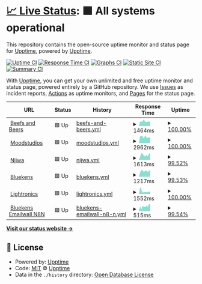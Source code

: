 # [📈 Live Status](https://upptime.github.io/upptime): <!--live status--> **🟩 All systems operational**

This repository contains the open-source uptime monitor and status page for [Upptime](https://upptime.js.org), powered by [Upptime](https://github.com/upptime/upptime).

[![Uptime CI](https://github.com/studiovlijmscherp/uptime/workflows/Uptime%20CI/badge.svg)](https://github.com/studiovlijmscherp/uptime/actions?query=workflow%3A%22Uptime+CI%22)
[![Response Time CI](https://github.com/studiovlijmscherp/uptime/workflows/Response%20Time%20CI/badge.svg)](https://github.com/studiovlijmscherp/uptime/actions?query=workflow%3A%22Response+Time+CI%22)
[![Graphs CI](https://github.com/studiovlijmscherp/uptime/workflows/Graphs%20CI/badge.svg)](https://github.com/studiovlijmscherp/upptime/actions?query=workflow%3A%22Graphs+CI%22)
[![Static Site CI](https://github.com/studiovlijmscherp/uptime/workflows/Static%20Site%20CI/badge.svg)](https://github.com/studiovlijmscherp/uptime/actions?query=workflow%3A%22Static+Site+CI%22)
[![Summary CI](https://github.com/studiovlijmscherp/uptime/workflows/Summary%20CI/badge.svg)](https://github.com/studiovlijmscherp/uptime/actions?query=workflow%3A%22Summary+CI%22)

With [Upptime](https://upptime.js.org), you can get your own unlimited and free uptime monitor and status page, powered entirely by a GitHub repository. We use [Issues](https://github.com/upptime/upptime/issues) as incident reports, [Actions](https://github.com/studiovlijmscherp/upptime/actions) as uptime monitors, and [Pages](https://upptime.github.io/upptime) for the status page.

<!--start: status pages-->
<!-- This summary is generated by Upptime (https://github.com/upptime/upptime) -->
<!-- Do not edit this manually, your changes will be overwritten -->
<!-- prettier-ignore -->
| URL | Status | History | Response Time | Uptime |
| --- | ------ | ------- | ------------- | ------ |
| <img alt="" src="https://icons.duckduckgo.com/ip3/beefsandbeers.com.ico" height="13"> [Beefs and Beers](https://beefsandbeers.com) | 🟩 Up | [beefs-and-beers.yml](https://github.com/studiovlijmscherp/uptime/commits/HEAD/history/beefs-and-beers.yml) | <details><summary><img alt="Response time graph" src="./graphs/beefs-and-beers/response-time-week.png" height="20"> 1464ms</summary><br><a href="https://studiovlijmscherp.github.io/uptime/history/beefs-and-beers"><img alt="Response time 1438" src="https://img.shields.io/endpoint?url=https%3A%2F%2Fraw.githubusercontent.com%2Fstudiovlijmscherp%2Fuptime%2FHEAD%2Fapi%2Fbeefs-and-beers%2Fresponse-time.json"></a><br><a href="https://studiovlijmscherp.github.io/uptime/history/beefs-and-beers"><img alt="24-hour response time 1224" src="https://img.shields.io/endpoint?url=https%3A%2F%2Fraw.githubusercontent.com%2Fstudiovlijmscherp%2Fuptime%2FHEAD%2Fapi%2Fbeefs-and-beers%2Fresponse-time-day.json"></a><br><a href="https://studiovlijmscherp.github.io/uptime/history/beefs-and-beers"><img alt="7-day response time 1464" src="https://img.shields.io/endpoint?url=https%3A%2F%2Fraw.githubusercontent.com%2Fstudiovlijmscherp%2Fuptime%2FHEAD%2Fapi%2Fbeefs-and-beers%2Fresponse-time-week.json"></a><br><a href="https://studiovlijmscherp.github.io/uptime/history/beefs-and-beers"><img alt="30-day response time 1424" src="https://img.shields.io/endpoint?url=https%3A%2F%2Fraw.githubusercontent.com%2Fstudiovlijmscherp%2Fuptime%2FHEAD%2Fapi%2Fbeefs-and-beers%2Fresponse-time-month.json"></a><br><a href="https://studiovlijmscherp.github.io/uptime/history/beefs-and-beers"><img alt="1-year response time 1457" src="https://img.shields.io/endpoint?url=https%3A%2F%2Fraw.githubusercontent.com%2Fstudiovlijmscherp%2Fuptime%2FHEAD%2Fapi%2Fbeefs-and-beers%2Fresponse-time-year.json"></a></details> | <details><summary><a href="https://studiovlijmscherp.github.io/uptime/history/beefs-and-beers">100.00%</a></summary><a href="https://studiovlijmscherp.github.io/uptime/history/beefs-and-beers"><img alt="All-time uptime 99.78%" src="https://img.shields.io/endpoint?url=https%3A%2F%2Fraw.githubusercontent.com%2Fstudiovlijmscherp%2Fuptime%2FHEAD%2Fapi%2Fbeefs-and-beers%2Fuptime.json"></a><br><a href="https://studiovlijmscherp.github.io/uptime/history/beefs-and-beers"><img alt="24-hour uptime 100.00%" src="https://img.shields.io/endpoint?url=https%3A%2F%2Fraw.githubusercontent.com%2Fstudiovlijmscherp%2Fuptime%2FHEAD%2Fapi%2Fbeefs-and-beers%2Fuptime-day.json"></a><br><a href="https://studiovlijmscherp.github.io/uptime/history/beefs-and-beers"><img alt="7-day uptime 100.00%" src="https://img.shields.io/endpoint?url=https%3A%2F%2Fraw.githubusercontent.com%2Fstudiovlijmscherp%2Fuptime%2FHEAD%2Fapi%2Fbeefs-and-beers%2Fuptime-week.json"></a><br><a href="https://studiovlijmscherp.github.io/uptime/history/beefs-and-beers"><img alt="30-day uptime 100.00%" src="https://img.shields.io/endpoint?url=https%3A%2F%2Fraw.githubusercontent.com%2Fstudiovlijmscherp%2Fuptime%2FHEAD%2Fapi%2Fbeefs-and-beers%2Fuptime-month.json"></a><br><a href="https://studiovlijmscherp.github.io/uptime/history/beefs-and-beers"><img alt="1-year uptime 99.97%" src="https://img.shields.io/endpoint?url=https%3A%2F%2Fraw.githubusercontent.com%2Fstudiovlijmscherp%2Fuptime%2FHEAD%2Fapi%2Fbeefs-and-beers%2Fuptime-year.json"></a></details>
| <img alt="" src="https://icons.duckduckgo.com/ip3/moodstudios.nl.ico" height="13"> [Moodstudios](https://moodstudios.nl) | 🟩 Up | [moodstudios.yml](https://github.com/studiovlijmscherp/uptime/commits/HEAD/history/moodstudios.yml) | <details><summary><img alt="Response time graph" src="./graphs/moodstudios/response-time-week.png" height="20"> 2962ms</summary><br><a href="https://studiovlijmscherp.github.io/uptime/history/moodstudios"><img alt="Response time 1703" src="https://img.shields.io/endpoint?url=https%3A%2F%2Fraw.githubusercontent.com%2Fstudiovlijmscherp%2Fuptime%2FHEAD%2Fapi%2Fmoodstudios%2Fresponse-time.json"></a><br><a href="https://studiovlijmscherp.github.io/uptime/history/moodstudios"><img alt="24-hour response time 2544" src="https://img.shields.io/endpoint?url=https%3A%2F%2Fraw.githubusercontent.com%2Fstudiovlijmscherp%2Fuptime%2FHEAD%2Fapi%2Fmoodstudios%2Fresponse-time-day.json"></a><br><a href="https://studiovlijmscherp.github.io/uptime/history/moodstudios"><img alt="7-day response time 2962" src="https://img.shields.io/endpoint?url=https%3A%2F%2Fraw.githubusercontent.com%2Fstudiovlijmscherp%2Fuptime%2FHEAD%2Fapi%2Fmoodstudios%2Fresponse-time-week.json"></a><br><a href="https://studiovlijmscherp.github.io/uptime/history/moodstudios"><img alt="30-day response time 3013" src="https://img.shields.io/endpoint?url=https%3A%2F%2Fraw.githubusercontent.com%2Fstudiovlijmscherp%2Fuptime%2FHEAD%2Fapi%2Fmoodstudios%2Fresponse-time-month.json"></a><br><a href="https://studiovlijmscherp.github.io/uptime/history/moodstudios"><img alt="1-year response time 1931" src="https://img.shields.io/endpoint?url=https%3A%2F%2Fraw.githubusercontent.com%2Fstudiovlijmscherp%2Fuptime%2FHEAD%2Fapi%2Fmoodstudios%2Fresponse-time-year.json"></a></details> | <details><summary><a href="https://studiovlijmscherp.github.io/uptime/history/moodstudios">100.00%</a></summary><a href="https://studiovlijmscherp.github.io/uptime/history/moodstudios"><img alt="All-time uptime 99.79%" src="https://img.shields.io/endpoint?url=https%3A%2F%2Fraw.githubusercontent.com%2Fstudiovlijmscherp%2Fuptime%2FHEAD%2Fapi%2Fmoodstudios%2Fuptime.json"></a><br><a href="https://studiovlijmscherp.github.io/uptime/history/moodstudios"><img alt="24-hour uptime 100.00%" src="https://img.shields.io/endpoint?url=https%3A%2F%2Fraw.githubusercontent.com%2Fstudiovlijmscherp%2Fuptime%2FHEAD%2Fapi%2Fmoodstudios%2Fuptime-day.json"></a><br><a href="https://studiovlijmscherp.github.io/uptime/history/moodstudios"><img alt="7-day uptime 100.00%" src="https://img.shields.io/endpoint?url=https%3A%2F%2Fraw.githubusercontent.com%2Fstudiovlijmscherp%2Fuptime%2FHEAD%2Fapi%2Fmoodstudios%2Fuptime-week.json"></a><br><a href="https://studiovlijmscherp.github.io/uptime/history/moodstudios"><img alt="30-day uptime 100.00%" src="https://img.shields.io/endpoint?url=https%3A%2F%2Fraw.githubusercontent.com%2Fstudiovlijmscherp%2Fuptime%2FHEAD%2Fapi%2Fmoodstudios%2Fuptime-month.json"></a><br><a href="https://studiovlijmscherp.github.io/uptime/history/moodstudios"><img alt="1-year uptime 99.96%" src="https://img.shields.io/endpoint?url=https%3A%2F%2Fraw.githubusercontent.com%2Fstudiovlijmscherp%2Fuptime%2FHEAD%2Fapi%2Fmoodstudios%2Fuptime-year.json"></a></details>
| <img alt="" src="https://icons.duckduckgo.com/ip3/nijwa.nl.ico" height="13"> [Nijwa](https://nijwa.nl) | 🟩 Up | [nijwa.yml](https://github.com/studiovlijmscherp/uptime/commits/HEAD/history/nijwa.yml) | <details><summary><img alt="Response time graph" src="./graphs/nijwa/response-time-week.png" height="20"> 1613ms</summary><br><a href="https://studiovlijmscherp.github.io/uptime/history/nijwa"><img alt="Response time 1518" src="https://img.shields.io/endpoint?url=https%3A%2F%2Fraw.githubusercontent.com%2Fstudiovlijmscherp%2Fuptime%2FHEAD%2Fapi%2Fnijwa%2Fresponse-time.json"></a><br><a href="https://studiovlijmscherp.github.io/uptime/history/nijwa"><img alt="24-hour response time 4846" src="https://img.shields.io/endpoint?url=https%3A%2F%2Fraw.githubusercontent.com%2Fstudiovlijmscherp%2Fuptime%2FHEAD%2Fapi%2Fnijwa%2Fresponse-time-day.json"></a><br><a href="https://studiovlijmscherp.github.io/uptime/history/nijwa"><img alt="7-day response time 1613" src="https://img.shields.io/endpoint?url=https%3A%2F%2Fraw.githubusercontent.com%2Fstudiovlijmscherp%2Fuptime%2FHEAD%2Fapi%2Fnijwa%2Fresponse-time-week.json"></a><br><a href="https://studiovlijmscherp.github.io/uptime/history/nijwa"><img alt="30-day response time 1224" src="https://img.shields.io/endpoint?url=https%3A%2F%2Fraw.githubusercontent.com%2Fstudiovlijmscherp%2Fuptime%2FHEAD%2Fapi%2Fnijwa%2Fresponse-time-month.json"></a><br><a href="https://studiovlijmscherp.github.io/uptime/history/nijwa"><img alt="1-year response time 1399" src="https://img.shields.io/endpoint?url=https%3A%2F%2Fraw.githubusercontent.com%2Fstudiovlijmscherp%2Fuptime%2FHEAD%2Fapi%2Fnijwa%2Fresponse-time-year.json"></a></details> | <details><summary><a href="https://studiovlijmscherp.github.io/uptime/history/nijwa">99.52%</a></summary><a href="https://studiovlijmscherp.github.io/uptime/history/nijwa"><img alt="All-time uptime 99.90%" src="https://img.shields.io/endpoint?url=https%3A%2F%2Fraw.githubusercontent.com%2Fstudiovlijmscherp%2Fuptime%2FHEAD%2Fapi%2Fnijwa%2Fuptime.json"></a><br><a href="https://studiovlijmscherp.github.io/uptime/history/nijwa"><img alt="24-hour uptime 100.00%" src="https://img.shields.io/endpoint?url=https%3A%2F%2Fraw.githubusercontent.com%2Fstudiovlijmscherp%2Fuptime%2FHEAD%2Fapi%2Fnijwa%2Fuptime-day.json"></a><br><a href="https://studiovlijmscherp.github.io/uptime/history/nijwa"><img alt="7-day uptime 99.52%" src="https://img.shields.io/endpoint?url=https%3A%2F%2Fraw.githubusercontent.com%2Fstudiovlijmscherp%2Fuptime%2FHEAD%2Fapi%2Fnijwa%2Fuptime-week.json"></a><br><a href="https://studiovlijmscherp.github.io/uptime/history/nijwa"><img alt="30-day uptime 99.89%" src="https://img.shields.io/endpoint?url=https%3A%2F%2Fraw.githubusercontent.com%2Fstudiovlijmscherp%2Fuptime%2FHEAD%2Fapi%2Fnijwa%2Fuptime-month.json"></a><br><a href="https://studiovlijmscherp.github.io/uptime/history/nijwa"><img alt="1-year uptime 99.98%" src="https://img.shields.io/endpoint?url=https%3A%2F%2Fraw.githubusercontent.com%2Fstudiovlijmscherp%2Fuptime%2FHEAD%2Fapi%2Fnijwa%2Fuptime-year.json"></a></details>
| <img alt="" src="https://icons.duckduckgo.com/ip3/bluekenstruckenbus.nl.ico" height="13"> [Bluekens](https://bluekenstruckenbus.nl) | 🟩 Up | [bluekens.yml](https://github.com/studiovlijmscherp/uptime/commits/HEAD/history/bluekens.yml) | <details><summary><img alt="Response time graph" src="./graphs/bluekens/response-time-week.png" height="20"> 1217ms</summary><br><a href="https://studiovlijmscherp.github.io/uptime/history/bluekens"><img alt="Response time 1895" src="https://img.shields.io/endpoint?url=https%3A%2F%2Fraw.githubusercontent.com%2Fstudiovlijmscherp%2Fuptime%2FHEAD%2Fapi%2Fbluekens%2Fresponse-time.json"></a><br><a href="https://studiovlijmscherp.github.io/uptime/history/bluekens"><img alt="24-hour response time 1232" src="https://img.shields.io/endpoint?url=https%3A%2F%2Fraw.githubusercontent.com%2Fstudiovlijmscherp%2Fuptime%2FHEAD%2Fapi%2Fbluekens%2Fresponse-time-day.json"></a><br><a href="https://studiovlijmscherp.github.io/uptime/history/bluekens"><img alt="7-day response time 1217" src="https://img.shields.io/endpoint?url=https%3A%2F%2Fraw.githubusercontent.com%2Fstudiovlijmscherp%2Fuptime%2FHEAD%2Fapi%2Fbluekens%2Fresponse-time-week.json"></a><br><a href="https://studiovlijmscherp.github.io/uptime/history/bluekens"><img alt="30-day response time 1167" src="https://img.shields.io/endpoint?url=https%3A%2F%2Fraw.githubusercontent.com%2Fstudiovlijmscherp%2Fuptime%2FHEAD%2Fapi%2Fbluekens%2Fresponse-time-month.json"></a><br><a href="https://studiovlijmscherp.github.io/uptime/history/bluekens"><img alt="1-year response time 1687" src="https://img.shields.io/endpoint?url=https%3A%2F%2Fraw.githubusercontent.com%2Fstudiovlijmscherp%2Fuptime%2FHEAD%2Fapi%2Fbluekens%2Fresponse-time-year.json"></a></details> | <details><summary><a href="https://studiovlijmscherp.github.io/uptime/history/bluekens">99.53%</a></summary><a href="https://studiovlijmscherp.github.io/uptime/history/bluekens"><img alt="All-time uptime 99.89%" src="https://img.shields.io/endpoint?url=https%3A%2F%2Fraw.githubusercontent.com%2Fstudiovlijmscherp%2Fuptime%2FHEAD%2Fapi%2Fbluekens%2Fuptime.json"></a><br><a href="https://studiovlijmscherp.github.io/uptime/history/bluekens"><img alt="24-hour uptime 100.00%" src="https://img.shields.io/endpoint?url=https%3A%2F%2Fraw.githubusercontent.com%2Fstudiovlijmscherp%2Fuptime%2FHEAD%2Fapi%2Fbluekens%2Fuptime-day.json"></a><br><a href="https://studiovlijmscherp.github.io/uptime/history/bluekens"><img alt="7-day uptime 99.53%" src="https://img.shields.io/endpoint?url=https%3A%2F%2Fraw.githubusercontent.com%2Fstudiovlijmscherp%2Fuptime%2FHEAD%2Fapi%2Fbluekens%2Fuptime-week.json"></a><br><a href="https://studiovlijmscherp.github.io/uptime/history/bluekens"><img alt="30-day uptime 99.89%" src="https://img.shields.io/endpoint?url=https%3A%2F%2Fraw.githubusercontent.com%2Fstudiovlijmscherp%2Fuptime%2FHEAD%2Fapi%2Fbluekens%2Fuptime-month.json"></a><br><a href="https://studiovlijmscherp.github.io/uptime/history/bluekens"><img alt="1-year uptime 99.97%" src="https://img.shields.io/endpoint?url=https%3A%2F%2Fraw.githubusercontent.com%2Fstudiovlijmscherp%2Fuptime%2FHEAD%2Fapi%2Fbluekens%2Fuptime-year.json"></a></details>
| <img alt="" src="https://icons.duckduckgo.com/ip3/www.lightronics.nl.ico" height="13"> [Lightronics](https://www.lightronics.nl) | 🟩 Up | [lightronics.yml](https://github.com/studiovlijmscherp/uptime/commits/HEAD/history/lightronics.yml) | <details><summary><img alt="Response time graph" src="./graphs/lightronics/response-time-week.png" height="20"> 1552ms</summary><br><a href="https://studiovlijmscherp.github.io/uptime/history/lightronics"><img alt="Response time 3750" src="https://img.shields.io/endpoint?url=https%3A%2F%2Fraw.githubusercontent.com%2Fstudiovlijmscherp%2Fuptime%2FHEAD%2Fapi%2Flightronics%2Fresponse-time.json"></a><br><a href="https://studiovlijmscherp.github.io/uptime/history/lightronics"><img alt="24-hour response time 1676" src="https://img.shields.io/endpoint?url=https%3A%2F%2Fraw.githubusercontent.com%2Fstudiovlijmscherp%2Fuptime%2FHEAD%2Fapi%2Flightronics%2Fresponse-time-day.json"></a><br><a href="https://studiovlijmscherp.github.io/uptime/history/lightronics"><img alt="7-day response time 1552" src="https://img.shields.io/endpoint?url=https%3A%2F%2Fraw.githubusercontent.com%2Fstudiovlijmscherp%2Fuptime%2FHEAD%2Fapi%2Flightronics%2Fresponse-time-week.json"></a><br><a href="https://studiovlijmscherp.github.io/uptime/history/lightronics"><img alt="30-day response time 1621" src="https://img.shields.io/endpoint?url=https%3A%2F%2Fraw.githubusercontent.com%2Fstudiovlijmscherp%2Fuptime%2FHEAD%2Fapi%2Flightronics%2Fresponse-time-month.json"></a><br><a href="https://studiovlijmscherp.github.io/uptime/history/lightronics"><img alt="1-year response time 2738" src="https://img.shields.io/endpoint?url=https%3A%2F%2Fraw.githubusercontent.com%2Fstudiovlijmscherp%2Fuptime%2FHEAD%2Fapi%2Flightronics%2Fresponse-time-year.json"></a></details> | <details><summary><a href="https://studiovlijmscherp.github.io/uptime/history/lightronics">100.00%</a></summary><a href="https://studiovlijmscherp.github.io/uptime/history/lightronics"><img alt="All-time uptime 99.67%" src="https://img.shields.io/endpoint?url=https%3A%2F%2Fraw.githubusercontent.com%2Fstudiovlijmscherp%2Fuptime%2FHEAD%2Fapi%2Flightronics%2Fuptime.json"></a><br><a href="https://studiovlijmscherp.github.io/uptime/history/lightronics"><img alt="24-hour uptime 100.00%" src="https://img.shields.io/endpoint?url=https%3A%2F%2Fraw.githubusercontent.com%2Fstudiovlijmscherp%2Fuptime%2FHEAD%2Fapi%2Flightronics%2Fuptime-day.json"></a><br><a href="https://studiovlijmscherp.github.io/uptime/history/lightronics"><img alt="7-day uptime 100.00%" src="https://img.shields.io/endpoint?url=https%3A%2F%2Fraw.githubusercontent.com%2Fstudiovlijmscherp%2Fuptime%2FHEAD%2Fapi%2Flightronics%2Fuptime-week.json"></a><br><a href="https://studiovlijmscherp.github.io/uptime/history/lightronics"><img alt="30-day uptime 99.88%" src="https://img.shields.io/endpoint?url=https%3A%2F%2Fraw.githubusercontent.com%2Fstudiovlijmscherp%2Fuptime%2FHEAD%2Fapi%2Flightronics%2Fuptime-month.json"></a><br><a href="https://studiovlijmscherp.github.io/uptime/history/lightronics"><img alt="1-year uptime 99.60%" src="https://img.shields.io/endpoint?url=https%3A%2F%2Fraw.githubusercontent.com%2Fstudiovlijmscherp%2Fuptime%2FHEAD%2Fapi%2Flightronics%2Fuptime-year.json"></a></details>
| <img alt="" src="https://icons.duckduckgo.com/ip3/wat.verzameldwerk.com.ico" height="13"> [Bluekens Emailwall N8N](https://wat.verzameldwerk.com/webhook/fd953b37-1e7e-4fde-9008-cd19f39d1e5d) | 🟩 Up | [bluekens-emailwall-n8-n.yml](https://github.com/studiovlijmscherp/uptime/commits/HEAD/history/bluekens-emailwall-n8-n.yml) | <details><summary><img alt="Response time graph" src="./graphs/bluekens-emailwall-n8-n/response-time-week.png" height="20"> 515ms</summary><br><a href="https://studiovlijmscherp.github.io/uptime/history/bluekens-emailwall-n8-n"><img alt="Response time 633" src="https://img.shields.io/endpoint?url=https%3A%2F%2Fraw.githubusercontent.com%2Fstudiovlijmscherp%2Fuptime%2FHEAD%2Fapi%2Fbluekens-emailwall-n8-n%2Fresponse-time.json"></a><br><a href="https://studiovlijmscherp.github.io/uptime/history/bluekens-emailwall-n8-n"><img alt="24-hour response time 771" src="https://img.shields.io/endpoint?url=https%3A%2F%2Fraw.githubusercontent.com%2Fstudiovlijmscherp%2Fuptime%2FHEAD%2Fapi%2Fbluekens-emailwall-n8-n%2Fresponse-time-day.json"></a><br><a href="https://studiovlijmscherp.github.io/uptime/history/bluekens-emailwall-n8-n"><img alt="7-day response time 515" src="https://img.shields.io/endpoint?url=https%3A%2F%2Fraw.githubusercontent.com%2Fstudiovlijmscherp%2Fuptime%2FHEAD%2Fapi%2Fbluekens-emailwall-n8-n%2Fresponse-time-week.json"></a><br><a href="https://studiovlijmscherp.github.io/uptime/history/bluekens-emailwall-n8-n"><img alt="30-day response time 539" src="https://img.shields.io/endpoint?url=https%3A%2F%2Fraw.githubusercontent.com%2Fstudiovlijmscherp%2Fuptime%2FHEAD%2Fapi%2Fbluekens-emailwall-n8-n%2Fresponse-time-month.json"></a><br><a href="https://studiovlijmscherp.github.io/uptime/history/bluekens-emailwall-n8-n"><img alt="1-year response time 650" src="https://img.shields.io/endpoint?url=https%3A%2F%2Fraw.githubusercontent.com%2Fstudiovlijmscherp%2Fuptime%2FHEAD%2Fapi%2Fbluekens-emailwall-n8-n%2Fresponse-time-year.json"></a></details> | <details><summary><a href="https://studiovlijmscherp.github.io/uptime/history/bluekens-emailwall-n8-n">99.54%</a></summary><a href="https://studiovlijmscherp.github.io/uptime/history/bluekens-emailwall-n8-n"><img alt="All-time uptime 99.78%" src="https://img.shields.io/endpoint?url=https%3A%2F%2Fraw.githubusercontent.com%2Fstudiovlijmscherp%2Fuptime%2FHEAD%2Fapi%2Fbluekens-emailwall-n8-n%2Fuptime.json"></a><br><a href="https://studiovlijmscherp.github.io/uptime/history/bluekens-emailwall-n8-n"><img alt="24-hour uptime 100.00%" src="https://img.shields.io/endpoint?url=https%3A%2F%2Fraw.githubusercontent.com%2Fstudiovlijmscherp%2Fuptime%2FHEAD%2Fapi%2Fbluekens-emailwall-n8-n%2Fuptime-day.json"></a><br><a href="https://studiovlijmscherp.github.io/uptime/history/bluekens-emailwall-n8-n"><img alt="7-day uptime 99.54%" src="https://img.shields.io/endpoint?url=https%3A%2F%2Fraw.githubusercontent.com%2Fstudiovlijmscherp%2Fuptime%2FHEAD%2Fapi%2Fbluekens-emailwall-n8-n%2Fuptime-week.json"></a><br><a href="https://studiovlijmscherp.github.io/uptime/history/bluekens-emailwall-n8-n"><img alt="30-day uptime 99.89%" src="https://img.shields.io/endpoint?url=https%3A%2F%2Fraw.githubusercontent.com%2Fstudiovlijmscherp%2Fuptime%2FHEAD%2Fapi%2Fbluekens-emailwall-n8-n%2Fuptime-month.json"></a><br><a href="https://studiovlijmscherp.github.io/uptime/history/bluekens-emailwall-n8-n"><img alt="1-year uptime 99.60%" src="https://img.shields.io/endpoint?url=https%3A%2F%2Fraw.githubusercontent.com%2Fstudiovlijmscherp%2Fuptime%2FHEAD%2Fapi%2Fbluekens-emailwall-n8-n%2Fuptime-year.json"></a></details>

<!--end: status pages-->

[**Visit our status website →**](https://upptime.github.io/upptime)

## 📄 License

- Powered by: [Upptime](https://github.com/upptime/upptime)
- Code: [MIT](./LICENSE) © [Upptime](https://upptime.js.org)
- Data in the `./history` directory: [Open Database License](https://opendatacommons.org/licenses/odbl/1-0/)
